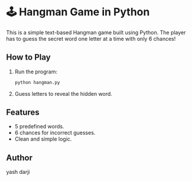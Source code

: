# 🕹️ Hangman Game in Python

This is a simple text-based Hangman game built using Python. The player has to guess the secret word one letter at a time with only 6 chances!

## How to Play

1. Run the program:
    ```bash
    python hangman.py
    ```

2. Guess letters to reveal the hidden word.

## Features

- 5 predefined words.
- 6 chances for incorrect guesses.
- Clean and simple logic.

## Author

yash darji
